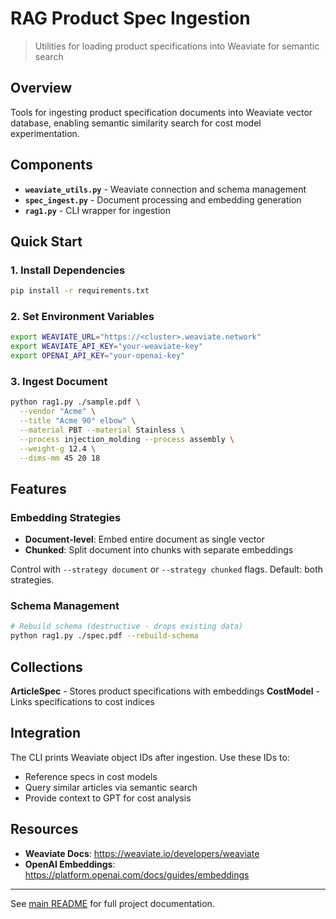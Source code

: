 # RAG Product Spec Ingestion

> Utilities for loading product specifications into Weaviate for semantic search

## Overview

Tools for ingesting product specification documents into Weaviate vector database, enabling semantic similarity search for cost model experimentation.

## Components

- **`weaviate_utils.py`** - Weaviate connection and schema management
- **`spec_ingest.py`** - Document processing and embedding generation
- **`rag1.py`** - CLI wrapper for ingestion

## Quick Start

### 1. Install Dependencies

```bash
pip install -r requirements.txt
```

### 2. Set Environment Variables

```bash
export WEAVIATE_URL="https://<cluster>.weaviate.network"
export WEAVIATE_API_KEY="your-weaviate-key"
export OPENAI_API_KEY="your-openai-key"
```

### 3. Ingest Document

```bash
python rag1.py ./sample.pdf \
  --vendor "Acme" \
  --title "Acme 90° elbow" \
  --material PBT --material Stainless \
  --process injection_molding --process assembly \
  --weight-g 12.4 \
  --dims-mm 45 20 18
```

## Features

### Embedding Strategies

- **Document-level**: Embed entire document as single vector
- **Chunked**: Split document into chunks with separate embeddings

Control with `--strategy document` or `--strategy chunked` flags. Default: both strategies.

### Schema Management

```bash
# Rebuild schema (destructive - drops existing data)
python rag1.py ./spec.pdf --rebuild-schema
```

## Collections

**ArticleSpec** - Stores product specifications with embeddings
**CostModel** - Links specifications to cost indices

## Integration

The CLI prints Weaviate object IDs after ingestion. Use these IDs to:

- Reference specs in cost models
- Query similar articles via semantic search
- Provide context to GPT for cost analysis

## Resources

- **Weaviate Docs**: https://weaviate.io/developers/weaviate
- **OpenAI Embeddings**: https://platform.openai.com/docs/guides/embeddings

---

See [main README](../README.md) for full project documentation.
